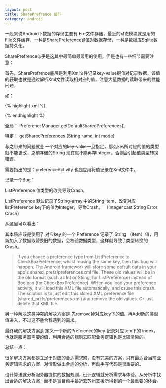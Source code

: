 ```yaml
---
layout: post
title: SharePrefrence 细节
category: android
---
```

一般来说Android下数据的存储主要有 File文件存储，最近的动态模块就是用的File文件缓存，一种是SharePreference键值对数据存储，一种是数据库Sqlite数据持久化。

SharePrefrence似乎是这其中最简单最常用的使用，但是也有一些细节需要注意：

首先，SharePrefrence底层是利用Xml文件记录key-value键值对记录数据，该值的获取也就是通过解析Xml文件读取相对应的值，注意大量数据的读取带来的性能问题。

如：

{% highlight xml %}

<?xml version='1.0' encoding='utf-8' standalone='yes' ?>
<map>
    <int name="MainActivity" value="0" />
</map>

{%  endhighlight %}



全局： PreferenceManager.getDefaultSharedPreferences();

特定： getSharedPreferences (String name, int mode)


与之带来的问题就是 一个对应的key-value一旦指定，那么key所对应的值的类型就不能更改，之前存储的String 现在就不能再存Integer。否则会引起值类型转换错误。

需要指出的是：preferenceActivity 也是应用将值记录在Xml文件中。

记录一个Bug：

ListPreference  值类型的改变导致Crash。

ListPreference 默认记录了String-array 中的String item，改变对应listPreference key下的值为Integer，导致Crash。 （Integer cast String  Error  Crash）

从这里可以看出：

其本质应该是使用了 对应key 的一个 Preference 记录了 String （item）值，用新加入了数据取替换旧的数据，会校验数据类型，这样就导致了类型转换的Crash。



>  
>  If you change a preference type from ListPreference to CheckBoxPreference, whilst reusing the same key, then this bug will happen.
The Android framework will store some default data in your app's shared_prefs/preferences.xml file. These old values will be in the old format (such as Int or String, for ListPreference) instead of Boolean (for CheckBoxPreference).
WHen you load your preference activity, it will load this XML file automatically, and cause this crash.
The solution is to just edit this stored XML preference file (shared_prefs/preferences.xml) and remove the old values. Or just delete that XML file.


另一种解决这类冲突的解决方案是 先remove掉对应key下的值，再Add新的类型值进入，不过这不适合我遇到的需求。

最终我的解决方案是 定义一个新的Preference的key 记录对应item下的 index，也就是服务器需要的值，利用合适的规则去匹配业务逻辑也是比较清晰的。

总结一点：

很多解决方案都是立足于对应的合适需求的，没有完美的方案，只有最适合当前业务逻辑需求的方案，对情形做出合适的分析，再动手写代码是很重要的。

设计算法就分析服务器提供的数据规则，设计逻辑就分析需求与体验。从分析中找出合适的解决方案，而不是盲目动手最近去苏州支援所得到的一个最重要的体会。